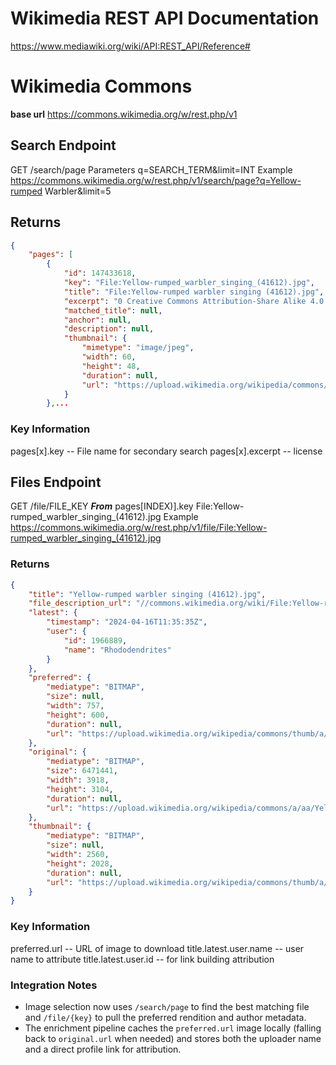 # Wikimedia REST API Documentation

https://www.mediawiki.org/wiki/API:REST_API/Reference#


# Wikimedia Commons
**base url** https://commons.wikimedia.org/w/rest.php/v1

## Search Endpoint
GET /search/page
Parameters q=SEARCH_TERM&limit=INT
Example https://commons.wikimedia.org/w/rest.php/v1/search/page?q=Yellow-rumped Warbler&limit=5

## Returns

``` json
{
    "pages": [
        {
            "id": 147433618,
            "key": "File:Yellow-rumped_warbler_singing_(41612).jpg",
            "title": "File:Yellow-rumped warbler singing (41612).jpg",
            "excerpt": "0 Creative Commons Attribution-Share Alike 4.0 truetrue English <span class=\"searchmatch\">Yellow</span>-<span class=\"searchmatch\">rumped</span> <span class=\"searchmatch\">warbler</span> male singing author name string: Rhododendrites Wikimedia username:",
            "matched_title": null,
            "anchor": null,
            "description": null,
            "thumbnail": {
                "mimetype": "image/jpeg",
                "width": 60,
                "height": 48,
                "duration": null,
                "url": "https://upload.wikimedia.org/wikipedia/commons/thumb/a/aa/Yellow-rumped_warbler_singing_%2841612%29.jpg/60px-Yellow-rumped_warbler_singing_%2841612%29.jpg"
            }
        },...
```

### Key Information
pages[x].key -- File name for secondary search
pages[x].excerpt -- license


## Files Endpoint
GET /file/FILE_KEY  ***From*** pages[INDEX)].key
File:Yellow-rumped_warbler_singing_(41612).jpg
Example https://commons.wikimedia.org/w/rest.php/v1/file/File:Yellow-rumped_warbler_singing_(41612).jpg

### Returns

``` json
{
    "title": "Yellow-rumped warbler singing (41612).jpg",
    "file_description_url": "//commons.wikimedia.org/wiki/File:Yellow-rumped_warbler_singing_(41612).jpg",
    "latest": {
        "timestamp": "2024-04-16T11:35:35Z",
        "user": {
            "id": 1966889,
            "name": "Rhododendrites"
        }
    },
    "preferred": {
        "mediatype": "BITMAP",
        "size": null,
        "width": 757,
        "height": 600,
        "duration": null,
        "url": "https://upload.wikimedia.org/wikipedia/commons/thumb/a/aa/Yellow-rumped_warbler_singing_%2841612%29.jpg/960px-Yellow-rumped_warbler_singing_%2841612%29.jpg"
    },
    "original": {
        "mediatype": "BITMAP",
        "size": 6471441,
        "width": 3918,
        "height": 3104,
        "duration": null,
        "url": "https://upload.wikimedia.org/wikipedia/commons/a/aa/Yellow-rumped_warbler_singing_%2841612%29.jpg"
    },
    "thumbnail": {
        "mediatype": "BITMAP",
        "size": null,
        "width": 2560,
        "height": 2028,
        "duration": null,
        "url": "https://upload.wikimedia.org/wikipedia/commons/thumb/a/aa/Yellow-rumped_warbler_singing_%2841612%29.jpg/2560px-Yellow-rumped_warbler_singing_%2841612%29.jpg"
    }
}
```

### Key Information
preferred.url -- URL of image to download
title.latest.user.name -- user name to attribute
title.latest.user.id -- for link building attribution

### Integration Notes
- Image selection now uses `/search/page` to find the best matching file and `/file/{key}` to pull the preferred rendition and author metadata.
- The enrichment pipeline caches the `preferred.url` image locally (falling back to `original.url` when needed) and stores both the uploader name and a direct profile link for attribution.
